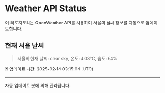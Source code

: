 
# Weather API Status

이 리포지토리는 OpenWeather API를 사용하여 서울의 날씨 정보를 자동으로 업데이트합니다.

## 현재 서울 날씨
> 서울의 현재 날씨: clear sky, 온도: 4.03°C, 습도: 64%

⏳ 업데이트 시간: 2025-02-14 03:15:04 (UTC)

---
자동 업데이트 봇에 의해 관리됩니다.
